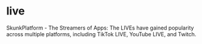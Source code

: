 # live
SkunkPlatform - The Streamers of Apps: The LIVEs have gained popularity across multiple platforms, including TikTok LIVE, YouTube LIVE, and Twitch.
